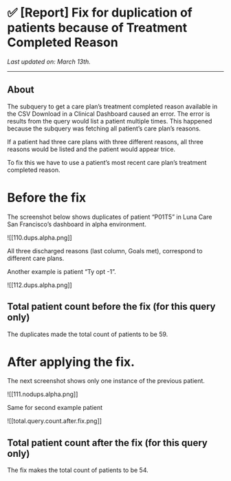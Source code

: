 # ✅ [Report] Fix for duplication of patients because of Treatment Completed Reason

*Last updated on: March 13th.*

----------

## About

The subquery to get a care plan’s treatment completed reason available in the CSV Download in a Clinical Dashboard caused an error. The error is results from the query would list a patient multiple times. This happened because the subquery was fetching all patient’s care plan’s reasons.

If a patient had three care plans with three different reasons, all three reasons would be listed and the patient would appear trice.

To fix this we have to use a patient’s most recent care plan’s treatment completed reason.

# Before the fix

The screenshot below shows duplicates of patient “P01T5” in Luna Care San Francisco’s dashboard in alpha environment.

![[110.dups.alpha.png]]

All three discharged reasons (last column, Goals met), correspond to different care plans.

Another example is patient “Ty opt -1”.

![[112.dups.alpha.png]]

## Total patient count before the fix (for this query only)

The duplicates made the total count of patients to be 59.

# After applying the fix.

The next screenshot shows only one instance of the previous patient.

![[111.nodups.alpha.png]]

Same for second example patient

![[total.query.count.after.fix.png]]

## Total patient count after the fix (for this query only)

The fix makes the total count of patients to be 54.


